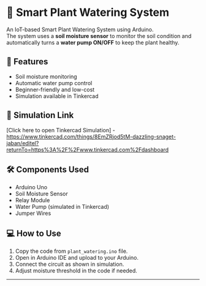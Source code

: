 # 🌱 Smart Plant Watering System

An IoT-based Smart Plant Watering System using Arduino.  
The system uses a **soil moisture sensor** to monitor the soil condition and automatically turns a **water pump ON/OFF** to keep the plant healthy.  

## 🚀 Features
- Soil moisture monitoring  
- Automatic water pump control  
- Beginner-friendly and low-cost  
- Simulation available in Tinkercad  

## 🔗 Simulation Link
[Click here to open Tinkercad Simulation] - https://www.tinkercad.com/things/8EmZRjod5tM-dazzling-snaget-jaban/editel?returnTo=https%3A%2F%2Fwww.tinkercad.com%2Fdashboard
## 🛠️ Components Used
- Arduino Uno  
- Soil Moisture Sensor  
- Relay Module  
- Water Pump (simulated in Tinkercad)  
- Jumper Wires  

## 💻 How to Use
1. Copy the code from `plant_watering.ino` file.  
2. Open in Arduino IDE and upload to your Arduino.  
3. Connect the circuit as shown in simulation.  
4. Adjust moisture threshold in the code if needed.  

---
